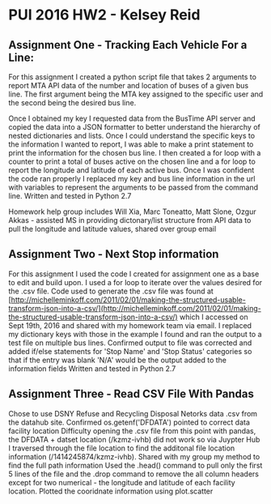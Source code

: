 # PUI 2016 HW2 - Kelsey Reid

## Assignment One - Tracking Each Vehicle For a Line:

For this assignment I created a python script file that takes 2 arguments to report MTA API data of the number and location of buses of a given bus line. The first argument being the MTA key assigned to the specific user and the second being the desired bus line. 

Once I obtained my key I requested data from the BusTime API server and copied the data into a JSON formatter to better understand the hierarchy of nested dictionaries and lists. Once I could understand the specific keys to the information I wanted to report, I was able to make a print statement to print the information for the chosen bus line. I then created a for loop with a counter to print a total of buses active on the chosen line and a for loop to report the longitude and latitude of each active bus. Once I was confident the code ran properly I replaced my key and bus line information in the url with variables to represent the arguments to be passed from the command line.
Written and tested in Python 2.7 

Homework help group includes Will Xia, Marc Toneatto, Matt Slone, Ozgur Akkas - assisted MS in providing dictonary/list structure from API data to pull the longitude and latitude values, shared over group email

## Assignment Two - Next Stop information

For this assignment I used the code I created for assignment one as a base to edit and build upon. I used a for loop to iterate over the values desired for the .csv file. Code used to generate the .csv file was found at [http://michelleminkoff.com/2011/02/01/making-the-structured-usable-transform-json-into-a-csv/](http://michelleminkoff.com/2011/02/01/making-the-structured-usable-transform-json-into-a-csv/) which I accessed on Sept 19th, 2016 and shared with my homework team via email. I replaced my dictionary keys with those in the example I found and ran the output to a test file on multiple bus lines.
Confirmed output to file was corrected and added if/else statements for 'Stop Name' and 'Stop Status' categories so that if the entry was blank 'N/A' would be the output added to the information fields
Written and tested in Python 2.7 

## Assignment Three - Read CSV File With Pandas
Chose to use DSNY Refuse and Recycling Disposal Netorks data .csv from the datahub site. Confirmed os.getenf('DFDATA') pointed to correct data facility location
Difficulty opening the .csv file from this point with pandas, the DFDATA + datset location (/kzmz-ivhb) did not work so via Juypter Hub I traversed through the file location to find the additonal file location information (/1414245874/kzmz-ivhb). Shared with my group my method to find the full path information
Used the .head() command to pull only the first 5 lines of the file and the .drop command to remove the all column headers except for two numerical - the longitude and latitude of each facility location.
Plotted the cooridnate information using plot.scatter 
